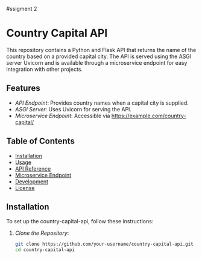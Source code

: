#ssigment 2
# Country Capital API

This repository contains a Python and Flask API that returns the name of the country based on a provided capital city. The API is served using the ASGI server Uvicorn and is available through a microservice endpoint for easy integration with other projects.

## Features

- *API Endpoint*: Provides country names when a capital city is supplied.
- *ASGI Server*: Uses Uvicorn for serving the API.
- *Microservice Endpoint*: Accessible via https://example.com/country-capital/<query-params>

## Table of Contents

- [Installation](#installation)
- [Usage](#usage)
- [API Reference](#api-reference)
- [Microservice Endpoint](#microservice-endpoint)
- [Development](#development)
- [License](#license)

## Installation

To set up the country-capital-api, follow these instructions:

1. *Clone the Repository*:

   ```bash
   git clone https://github.com/your-username/country-capital-api.git
   cd country-capital-api